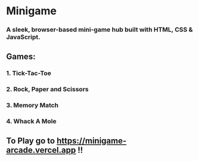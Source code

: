 # Minigame
### A sleek, browser-based mini-game hub built with HTML, CSS & JavaScript.

## Games:
### 1. Tick-Tac-Toe
### 2. Rock, Paper and Scissors
### 3. Memory Match
### 4. Whack A Mole

## To Play go to https://minigame-arcade.vercel.app !!
